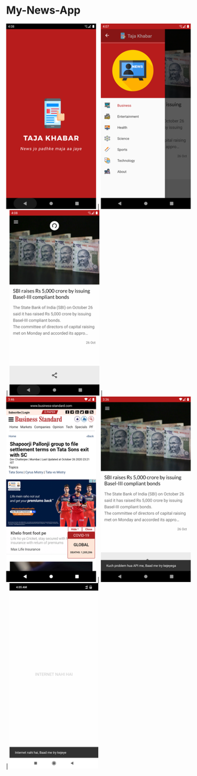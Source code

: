 # My-News-App

<img src="app/src/main/res/drawable/Screenshot_1604615888.png" height=500> |
<img src="app/src/main/res/drawable/Screenshot_1604356667.png" height=500> |
<img src="app/src/main/res/drawable/Screenshot_1604615890.png" height=500> |
<img src="app/src/main/res/drawable/Screenshot_1604355399.png" height=500> |
<img src="app/src/main/res/drawable/Screenshot_1604354789.png" height=500> |
<img src="app/src/main/res/drawable/Screenshot_2020-11-07-04-05-56-291_com.example.mynews.png" height=500>
